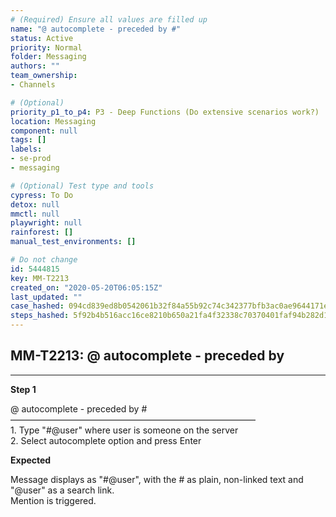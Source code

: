```yaml
---
# (Required) Ensure all values are filled up
name: "@ autocomplete - preceded by #"
status: Active
priority: Normal
folder: Messaging
authors: ""
team_ownership: 
- Channels

# (Optional)
priority_p1_to_p4: P3 - Deep Functions (Do extensive scenarios work?)
location: Messaging
component: null
tags: []
labels: 
- se-prod
- messaging

# (Optional) Test type and tools
cypress: To Do
detox: null
mmctl: null
playwright: null
rainforest: []
manual_test_environments: []

# Do not change
id: 5444815
key: MM-T2213
created_on: "2020-05-20T06:05:15Z"
last_updated: ""
case_hashed: 094cd839ed8b0542061b32f84a55b92c74c342377bfb3ac0ae9644171e6221713a2299f0c0e032dee5c9f081ad9687d7
steps_hashed: 5f92b4b516acc16ce8210b650a21fa4f32338c70370401faf94b282d130c4403b45e227e8587aa196575486e1d215ac2
---
```


<!-- (Auto-generated) Based on frontmatter's "key" and "name" -->

## MM-T2213: @ autocomplete - preceded by

---

**Step 1**

@ autocomplete - preceded by #\
————————————————————————————\
1\. Type "#@user" where user is someone on the server\
2\. Select autocomplete option and press Enter

**Expected**

Message displays as "#@user", with the # as plain, non-linked text and "@user" as a search link.\
Mention is triggered.
